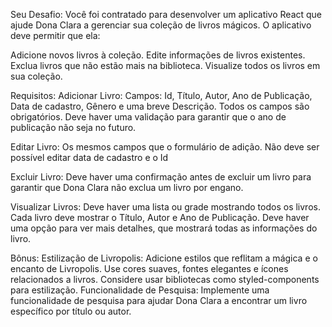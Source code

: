 
Seu Desafio:
Você foi contratado para desenvolver um aplicativo React que ajude Dona Clara a gerenciar sua coleção de livros mágicos. O aplicativo deve permitir que ela:

Adicione novos livros à coleção.
Edite informações de livros existentes.
Exclua livros que não estão mais na biblioteca.
Visualize todos os livros em sua coleção.

Requisitos:
Adicionar Livro:
Campos: Id, Título, Autor, Ano de Publicação, Data de cadastro, Gênero e uma breve Descrição.
Todos os campos são obrigatórios.
Deve haver uma validação para garantir que o ano de publicação não seja no futuro.

Editar Livro:
Os mesmos campos que o formulário de adição. Não deve ser possível editar data de cadastro e o Id

Excluir Livro:
Deve haver uma confirmação antes de excluir um livro para garantir que Dona Clara não exclua um livro por engano.

Visualizar Livros:
Deve haver uma lista ou grade mostrando todos os livros.
Cada livro deve mostrar o Título, Autor e Ano de Publicação.
Deve haver uma opção para ver mais detalhes, que mostrará todas as informações do livro.


Bônus:
Estilização de Livropolis:
Adicione estilos que reflitam a mágica e o encanto de Livropolis. Use cores suaves, fontes elegantes e ícones relacionados a livros.
Considere usar bibliotecas como styled-components para estilização.
Funcionalidade de Pesquisa:
Implemente uma funcionalidade de pesquisa para ajudar Dona Clara a encontrar um livro específico por título ou autor.